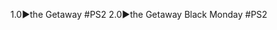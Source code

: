 <!--

<details>
<summary>layout: page
title: "the Getaway"
permalink: https://jeuxsf.github.io/JSF/sony/theGetaway/

</details>
  
#### hidden field with metadata

-->






1.0►the Getaway #PS2
 2.0►the Getaway Black Monday #PS2
